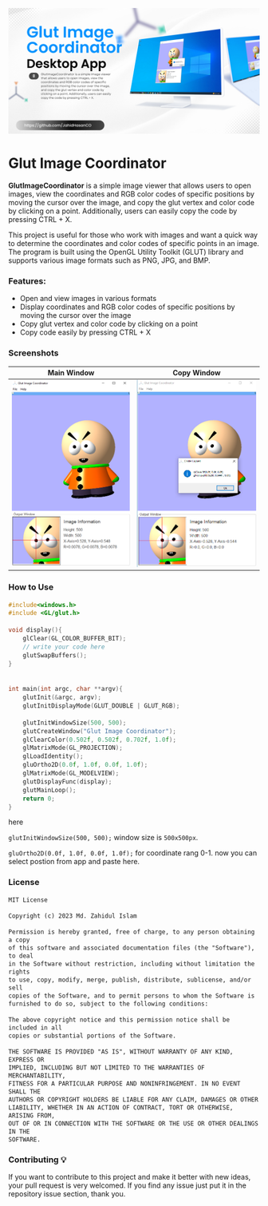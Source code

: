 ![GitHub Cards Preview](ART/cover.png)

# Glut Image Coordinator
**GlutImageCoordinator** is a simple image viewer  that allows users to open images, view the coordinates and RGB color codes of specific positions by moving the cursor over the image, and copy the glut vertex and color code by clicking on a point. Additionally, users can easily copy the code by pressing CTRL + X.

This project is useful for those who work with images and want a quick way to determine the coordinates and color codes of specific points in an image. The program is built using the OpenGL Utility Toolkit (GLUT) library and supports various image formats such as PNG, JPG, and BMP.

###  Features:
-   Open and view images in various formats
-   Display coordinates and RGB color codes of specific positions by moving the cursor over the image
-   Copy glut vertex and color code by clicking on a point
-   Copy code easily by pressing CTRL + X

### Screenshots
| Main Window | Copy Window |
| ------ | ------ |
| ![Main Window](ART/main.png) | ![Copy Window](ART/copy.png) |


### How to Use
```cpp
#include<windows.h>
#include <GL/glut.h>

void display(){
    glClear(GL_COLOR_BUFFER_BIT);
    // write your code here 
    glutSwapBuffers();
}


int main(int argc, char **argv){
    glutInit(&argc, argv);
    glutInitDisplayMode(GLUT_DOUBLE | GLUT_RGB);

    glutInitWindowSize(500, 500);
    glutCreateWindow("Glut Image Coordinator");
    glClearColor(0.502f, 0.502f, 0.702f, 1.0f);
    glMatrixMode(GL_PROJECTION);
    glLoadIdentity();
    gluOrtho2D(0.0f, 1.0f, 0.0f, 1.0f);
    glMatrixMode(GL_MODELVIEW);
    glutDisplayFunc(display);
    glutMainLoop();
    return 0;
}
```
here 

```glutInitWindowSize(500, 500);``` window size is ```500x500px```.

```gluOrtho2D(0.0f, 1.0f, 0.0f, 1.0f);``` for coordinate rang 0-1.
now you can select postion from app and paste here.

### License
```
MIT License

Copyright (c) 2023 Md. Zahidul Islam

Permission is hereby granted, free of charge, to any person obtaining a copy
of this software and associated documentation files (the "Software"), to deal
in the Software without restriction, including without limitation the rights
to use, copy, modify, merge, publish, distribute, sublicense, and/or sell
copies of the Software, and to permit persons to whom the Software is
furnished to do so, subject to the following conditions:

The above copyright notice and this permission notice shall be included in all
copies or substantial portions of the Software.

THE SOFTWARE IS PROVIDED "AS IS", WITHOUT WARRANTY OF ANY KIND, EXPRESS OR
IMPLIED, INCLUDING BUT NOT LIMITED TO THE WARRANTIES OF MERCHANTABILITY,
FITNESS FOR A PARTICULAR PURPOSE AND NONINFRINGEMENT. IN NO EVENT SHALL THE
AUTHORS OR COPYRIGHT HOLDERS BE LIABLE FOR ANY CLAIM, DAMAGES OR OTHER
LIABILITY, WHETHER IN AN ACTION OF CONTRACT, TORT OR OTHERWISE, ARISING FROM,
OUT OF OR IN CONNECTION WITH THE SOFTWARE OR THE USE OR OTHER DEALINGS IN THE
SOFTWARE.
```
### Contributing  💡

If you want to contribute to this project and make it better with new ideas, your pull request is very welcomed. If you find any issue just put it in the repository issue section, thank you.
